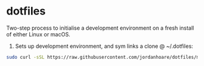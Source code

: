 # dotfiles

Two-step process to initialise a development environment on a fresh install of either Linux or macOS.

1. Sets up development environment, and sym links a clone @ ~/.dotfiles:
```bash
sudo curl -sSL https://raw.githubusercontent.com/jordanhoare/dotfiles/main/bootstrap.sh | bash
```

